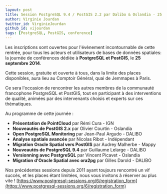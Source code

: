 ```yaml
---
layout: post
title: Session PostgreSQL 9.4 / PostGIS 2.2 par Dalibo & Oslandia - 25 septembre - Inscrivez-vous ! 
author: Virginie Jourdan
twitter_id: VirginieJourdan
github_id: vijourdan
tags: [PostgreSQL, PostGIS, conference]
---
```


Les inscriptions sont ouvertes pour l'évènement incontournable de cette rentrée, pour tous les acteurs et utilisateurs de bases de données spatiales:  la journée de conférences dédiée à **PostgreSQL et PostGIS**, le **25 septembre 2014**.

<!--MORE-->

Cette session, gratuite et ouverte à tous, dans la limite des places disponibles, aura lieu au Comptoir Général, quai de Jemmapes à Paris. 

Ce sera l'occasion de rencontrer les autres membres de la communauté francophone PostgreSQL et PostGIS, tout en participant à des interventions de qualité, animées par des intervenants choisis et experts sur ces thématiques.

Au programme de cette journée :

  * **Présentation de PointCloud** par Rémi Cura - IGN
  * **Nouveautés de PostGIS 2.x** par Olivier Courtin - Oslandia
  * **Open PostgreSQL Monitoring** par Jean-Paul Argudo - DALIBO
  * **Analyse spatiale avancée** par Nicolas Ribot - Indépendant
  * **Migration Oracle Spatial vers PostGIS** par Audrey Malherbe - Mappy
  * **Nouveautés de PostgreSQL 9.4** par Guillaume Lelarge - DALIBO
  * **Versionning avec PostgreSQL** par Vincent Picavet - Oslandia
  * **Migration d'Oracle Spatial avec ora2pg** par Gilles Darold - DALIBO

Nos précédentes sessions depuis 2011 ayant toujours rencontré un vif succès, et les places étant limitées, nous vous invitons à réserver au plus vite !
[https://www.postgresql-sessions.org/6/registration_form](https://www.postgresql-sessions.org/6/registration_form)
